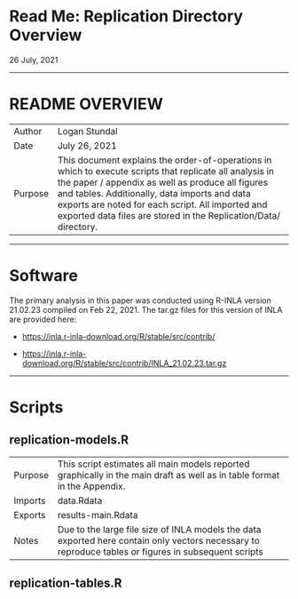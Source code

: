 Read Me: Replication Directory Overview
================
26 July, 2021

------------------------------------------------------------------------

# README OVERVIEW

|         |                                                                                                                                                                                                                                                                                                                                      |
|---------|--------------------------------------------------------------------------------------------------------------------------------------------------------------------------------------------------------------------------------------------------------------------------------------------------------------------------------------|
| Author  | Logan Stundal                                                                                                                                                                                                                                                                                                                        |
| Date    | July 26, 2021                                                                                                                                                                                                                                                                                                                        |
| Purpose | This document explains the order-of-operations in which to execute scripts that replicate all analysis in the paper / appendix as well as produce all figures and tables. Additionally, data imports and data exports are noted for each script. All imported and exported data files are stored in the Replication/Data/ directory. |

------------------------------------------------------------------------

# Software

The primary analysis in this paper was conducted using R-INLA version
21.02.23 compiled on Feb 22, 2021. The tar.gz files for this version of
INLA are provided here:  
- <https://inla.r-inla-download.org/R/stable/src/contrib/>

-   <https://inla.r-inla-download.org/R/stable/src/contrib/INLA_21.02.23.tar.gz>

------------------------------------------------------------------------

# Scripts

## replication-models.R

|         |                                                                                                                                                      |
|---------|------------------------------------------------------------------------------------------------------------------------------------------------------|
| Purpose | This script estimates all main models reported graphically in the main draft as well as in table format in the Appendix.                             |
| Imports | data.Rdata                                                                                                                                           |
| Exports | results-main.Rdata                                                                                                                                   |
| Notes   | Due to the large file size of INLA models the data exported here contain only vectors necessary to reproduce tables or figures in subsequent scripts |

## replication-tables.R
